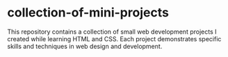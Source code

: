 # collection-of-mini-projects
This repository contains a collection of small web development projects I created while learning HTML and CSS. Each project demonstrates specific skills and techniques in web design and development.
